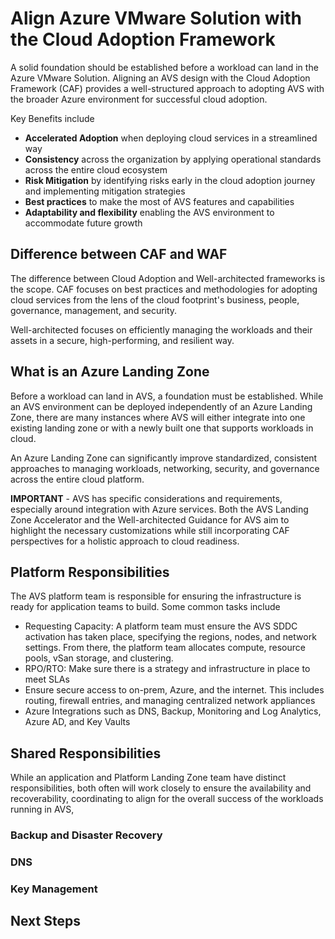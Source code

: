 # Align Azure VMware Solution with the Cloud Adoption Framework 
A solid foundation should be established before a workload can land in the Azure VMware Solution. Aligning an AVS design with the Cloud Adoption Framework (CAF) provides a well-structured approach to adopting AVS with the broader Azure environment for 
successful cloud adoption. 

Key Benefits include

- **Accelerated Adoption** when deploying cloud services in a streamlined way 
- **Consistency** across the organization by applying operational standards across the entire cloud ecosystem
- **Risk Mitigation** by identifying risks early in the cloud adoption journey and implementing mitigation strategies
- **Best practices** to make the most of AVS features and capabilities
- **Adaptability and flexibility** enabling the AVS environment to accommodate future growth

## Difference between CAF and WAF
The difference between Cloud Adoption and Well-architected frameworks is the scope. CAF focuses on best practices and methodologies for adopting cloud services from the lens of the cloud footprint's business, people, governance, management, and security. 

Well-architected focuses on efficiently managing the workloads and their assets in a secure, high-performing, and resilient way. 


## What is an Azure Landing Zone 

Before a workload can land in AVS, a foundation must be established. While an AVS environment can be deployed independently of an Azure Landing Zone, there are many instances where AVS will either integrate into one existing landing zone or with a newly built one that supports workloads in  cloud. 

An Azure Landing Zone can significantly improve  standardized, consistent approaches to managing workloads, networking, security, and governance across the entire cloud platform. 

**IMPORTANT** - AVS has specific considerations and requirements, especially around integration with Azure services. Both the AVS Landing Zone Accelerator and the Well-architected Guidance for AVS aim to highlight the necessary customizations
while still incorporating CAF perspectives for a holistic approach to cloud readiness. 

## Platform Responsibilities 

The AVS platform team is responsible for ensuring the infrastructure is ready for application teams to build. Some common tasks include

- Requesting Capacity: A platform team must ensure the AVS SDDC activation has taken place, specifying the regions, nodes, and network settings.  From there, the platform team allocates compute, resource pools, vSan storage, and clustering.
- RPO/RTO: Make sure there is a strategy and infrastructure in place to meet SLAs
- Ensure secure access to on-prem, Azure, and the internet. This includes routing, firewall entries, and managing centralized network appliances
- Azure Integrations such as DNS, Backup, Monitoring and Log Analytics, Azure AD, and Key Vaults 

## Shared Responsibilities 
While an application and Platform Landing Zone team have distinct responsibilities, both often will work closely to ensure the availability and recoverability, coordinating to align for the overall success of the workloads running in AVS, 


### Backup and Disaster Recovery

### DNS 

### Key Management 

## Next Steps 
